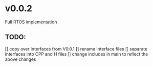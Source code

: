 # v0.0.2
Full RTOS implementation
## TODO:
[] copy over interfaces from V0.0.1
[] rename interface files
[] separate interfaces into CPP and H files
[] change includes in main to reflect the above changes

